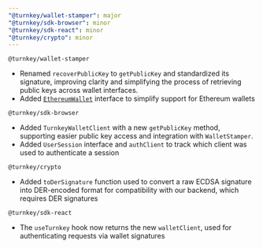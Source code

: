 ```yaml
---
"@turnkey/wallet-stamper": major
"@turnkey/sdk-browser": minor
"@turnkey/sdk-react": minor
"@turnkey/crypto": minor
---
```


`@turnkey/wallet-stamper`

- Renamed `recoverPublicKey` to `getPublicKey` and standardized its signature, improving clarity and simplifying the process of retrieving public keys across wallet interfaces.
- Added [`EthereumWallet`](https://github.com/tkhq/sdk/blob/830c3bc68a8a14ef21d1398c1f939994b90dd08d/packages/wallet-stamper/src/ethereum.ts) interface to simplify support for Ethereum wallets

`@turnkey/sdk-browser`

- Added `TurnkeyWalletClient` with a new `getPublicKey` method, supporting easier public key access and integration with `WalletStamper`.
- Added `UserSession` interface and `authClient` to track which client was used to authenticate a session

`@turnkey/crypto`

- Added `toDerSignature` function used to convert a raw ECDSA signature into DER-encoded format for compatibility with our backend, which requires DER signatures

`@turnkey/sdk-react`

- The `useTurnkey` hook now returns the new `walletClient`, used for authenticating requests via wallet signatures
